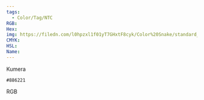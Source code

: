 ```yaml
---
tags:
  - Color/Tag/NTC
RGB:
Hex:
img: https://filedn.com/l0hpzxl1f01yT7GHxtF8cyk/Color%20Snake/standard_csv_to_svg//886221.svg
CMYK:
HSL:
Name:
---
```

Kumera
```palette
#886221
```
RGB
